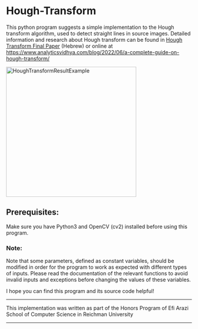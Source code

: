 # Hough-Transform
This python program suggests a simple implementation to the Hough transform algorithm, used to detect straight lines in source images.
Detailed information and research about Hough transform can be found in [Hough Transform Final Paper](HoughTransformFinalPaper.pdf) (Hebrew) or online at https://www.analyticsvidhya.com/blog/2022/06/a-complete-guide-on-hough-transform/

<img width="353" alt="HoughTransformResultExample" src="https://github.com/yuvaltomer/Hough-Transform/assets/106261424/6d665e90-a113-493d-b094-85acdae5e1a2">

## Prerequisites:
Make sure you have Python3 and OpenCV (cv2) installed before using this program.

### Note:
Note that some parameters, defined as constant variables, should be modified in order for the program to work as expected with different types of inputs. Please read the documentation of the relevant functions to avoid invalid inputs and exceptions before changing the values of these variables.
  
I hope you can find this program and its source code helpful!
  
**************************************************************
This implementation was written as part of the Honors Program of Efi Arazi School of Computer Science in Reichman University
**************************************************************
